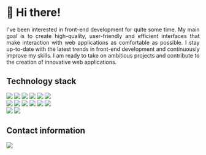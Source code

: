 <h1>
   👋 Hi there!
</h1>

<p align="justify">
  I've been interested in front-end development for quite some time.
  My main goal is to create high-quality, user-friendly and efficient 
  interfaces that make interaction with web applications as comfortable as 
  possible. I stay up-to-date with the latest trends in front-end development 
  and continuously improve my skills. I am ready to take on ambitious 
  projects and contribute to the creation of innovative web applications.
</p>

<h2>
  Technology stack
</h2>

<div>
  <img src="https://img.shields.io/badge/html-%23222222.svg?style=for-the-badge&logo=html5&logoColor=E34F26" />
  <img src="https://img.shields.io/badge/css-%23222222.svg?style=for-the-badge&logo=css3&logoColor=1572B6"/>
  <img src="https://img.shields.io/badge/sass-%23222222.svg?style=for-the-badge&logo=sass&logoColor=CC6699"/>
  <img src="https://img.shields.io/badge/javascript-%23222222.svg?style=for-the-badge&logo=javascript&logoColor=F7DF1E" />
  <img src="https://img.shields.io/badge/typescript-%23222222.svg?style=for-the-badge&logo=typescript&logoColor=3178C6" />
  <img src="https://img.shields.io/badge/react-%23222222.svg?style=for-the-badge&logo=react&logoColor=61DAFB" />
</div>

<div>
  <img src="https://img.shields.io/badge/webpack-%23222222.svg?style=for-the-badge&logo=webpack&logoColor=8DD6F9" />
  <img src="https://img.shields.io/badge/vite-%23222222.svg?style=for-the-badge&logo=vite&logoColor=646CFF" />
  <img src="https://img.shields.io/badge/vitest-%23222222.svg?style=for-the-badge&logo=vitest&logoColor=6E9F18" />
  <img src="https://img.shields.io/badge/eslint-%23222222.svg?style=for-the-badge&logo=eslint&logoColor=4B32C3" />
  <img src="https://img.shields.io/badge/stylelint-%23222222.svg?style=for-the-badge&logo=stylelint&logoColor=FFFFFF" />
  <img src="https://img.shields.io/badge/prettier-%23222222.svg?style=for-the-badge&logo=prettier&logoColor=F7B93E" />
</div>

<div>
  <img src="https://img.shields.io/badge/firebase-%23222222.svg?style=for-the-badge&logo=firebase&logoColor=DD2C00" />
  <img src="https://img.shields.io/badge/supabase-%23222222.svg?style=for-the-badge&logo=supabase&logoColor=3FCF8E" />
</div>

<h2>
  Contact information
</h2>

<div>
  <a href="https://t.me/michaelmashush" title="telegram" aria-label="telegram"><img src="https://img.shields.io/badge/telegram-%23222222.svg?style=for-the-badge&logo=telegram&logoColor=26A5E4" /></a>
</div>
